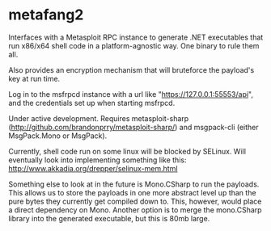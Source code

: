 metafang2
========================

Interfaces with a Metasploit RPC instance to generate .NET executables that run x86/x64 shell code in a platform-agnostic way. One binary to rule them all.

Also provides an encryption mechanism that will bruteforce the payload's key at run time.

Log in to the msfrpcd instance with a url like "https://127.0.0.1:55553/api", and the credentials set up when starting msfrpcd.

Under active development. Requires metasploit-sharp (http://github.com/brandonprry/metasploit-sharp/) and msgpack-cli (either MsgPack.Mono or MsgPack).

Currently, shell code run on some linux will be blocked by SELinux. Will eventually look into implementing something like this: http://www.akkadia.org/drepper/selinux-mem.html

Something else to look at in the future is Mono.CSharp to run the payloads. This allows us to store the payloads in one more abstract level up than the pure bytes they currently get compiled down to. This, however, would place a direct dependency on Mono. Another option is to merge the mono.CSharp library into the generated executable, but this is 80mb large.
